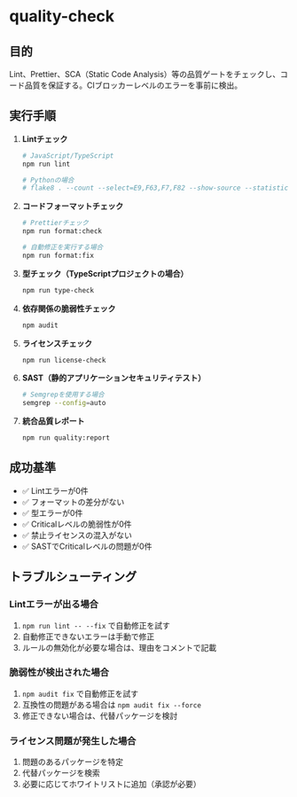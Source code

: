 # quality-check

## 目的

Lint、Prettier、SCA（Static Code Analysis）等の品質ゲートをチェックし、コード品質を保証する。CIブロッカーレベルのエラーを事前に検出。

## 実行手順

1. **Lintチェック**

   ```bash
   # JavaScript/TypeScript
   npm run lint

   # Pythonの場合
   # flake8 . --count --select=E9,F63,F7,F82 --show-source --statistics
   ```

2. **コードフォーマットチェック**

   ```bash
   # Prettierチェック
   npm run format:check

   # 自動修正を実行する場合
   npm run format:fix
   ```

3. **型チェック（TypeScriptプロジェクトの場合）**

   ```bash
   npm run type-check
   ```

4. **依存関係の脆弱性チェック**

   ```bash
   npm audit
   ```

5. **ライセンスチェック**

   ```bash
   npm run license-check
   ```

6. **SAST（静的アプリケーションセキュリティテスト）**

   ```bash
   # Semgrepを使用する場合
   semgrep --config=auto
   ```

7. **統合品質レポート**
   ```bash
   npm run quality:report
   ```

## 成功基準

- ✅ Lintエラーが0件
- ✅ フォーマットの差分がない
- ✅ 型エラーが0件
- ✅ Criticalレベルの脆弱性が0件
- ✅ 禁止ライセンスの混入がない
- ✅ SASTでCriticalレベルの問題が0件

## トラブルシューティング

### Lintエラーが出る場合

1. `npm run lint -- --fix` で自動修正を試す
2. 自動修正できないエラーは手動で修正
3. ルールの無効化が必要な場合は、理由をコメントで記載

### 脆弱性が検出された場合

1. `npm audit fix` で自動修正を試す
2. 互換性の問題がある場合は `npm audit fix --force`
3. 修正できない場合は、代替パッケージを検討

### ライセンス問題が発生した場合

1. 問題のあるパッケージを特定
2. 代替パッケージを検索
3. 必要に応じてホワイトリストに追加（承認が必要）
